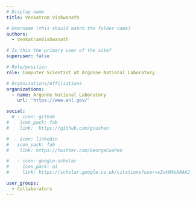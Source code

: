 ```yaml
---
# Display name
title: Venkatram Vishwanath

# Username (this should match the folder name)
authors:
  - VenkatramVishwanath

# Is this the primary user of the site?
superuser: false

# Role/position
role: Computer Scientist at Argonne National Laboratory

# Organizations/Affiliations
organizations:
  - name: Argonne National Laboratory
    url: 'https://www.anl.gov/'

social:
  # - icon: github
#    icon_pack: fab
#    link:  https://github.com/gcushen

#  - icon: linkedin
#   icon_pack: fab
#    link: https://twitter.com/GeorgeCushen

#   - icon: google-scholar
#     icon_pack: ai
#     link: https://scholar.google.co.uk/citations?user=sIwtMXoAAAAJ

user_groups:
  - Collaborators
---
```

